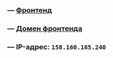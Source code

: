 ### — [Фронтенд](https://github.com/lumenpearson/practicum-pindie_frontend/tree/last-review)

### — [Домен фронтенда](https://lumens-pindie.nomoredomainswork.ru)

### — IP-адрес: `158.160.165.240`
